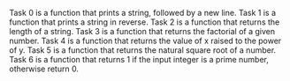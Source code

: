 Task 0 is a function that prints a string, followed by a new line. Task 1 is a function that prints a string in reverse. Task 2 is a function that returns the length of a string. Task 3 is a function that returns the factorial of a given number. Task 4 is a function that returns the value of x raised to the power of y. Task 5 is a function that returns the natural square root of a number. Task 6 is a function that returns 1 if the input integer is a prime number, otherwise return 0.
